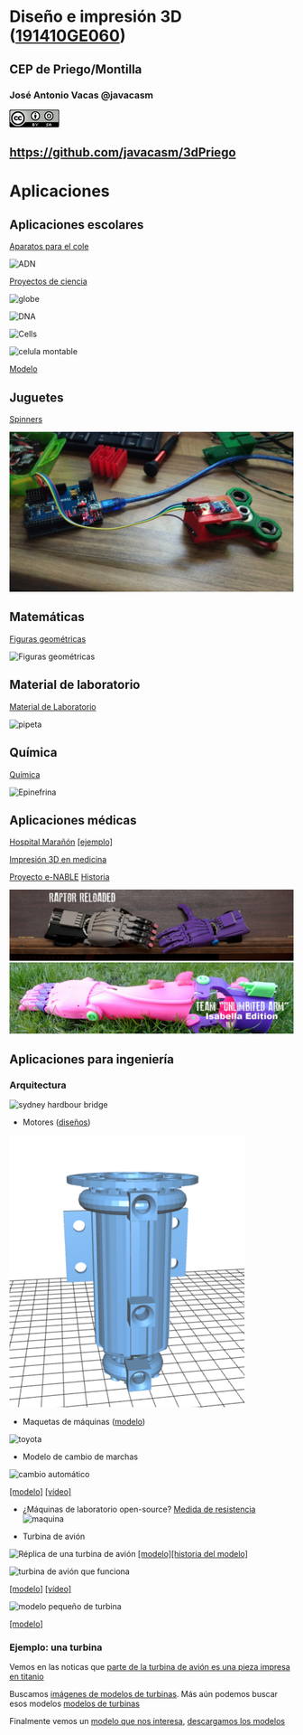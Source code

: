 # Diseño e impresión 3D ([191410GE060](http://www.juntadeandalucia.es/educacion/portals/web/cep-priego-montilla/novedades/-/contenidos/detalle/diseno-e-impresion-3d-1913fwf6mftnt))

## CEP de Priego/Montilla


### José Antonio Vacas @javacasm

![CCbySA](images/CCbySQ_88x31.png)

## https://github.com/javacasm/3dPriego


# Aplicaciones



## Aplicaciones escolares

[Aparatos para el cole](https://www.thingiverse.com/javacasm/collections/cole)

![ADN](https://cdn.thingiverse.com/renders/04/19/93/ee/b7/d2b5ca33bd970f64a6301fa75ae2eb22_preview_card.jpg)

[Proyectos de ciencia](https://www.thingiverse.com/MakerBotLearning/collections/science-projects)

![globe](https://cdn.thingiverse.com/renders/30/e8/04/d6/6d/IMG_1895_Crop_preview_card.jpg)

![DNA](https://cdn.thingiverse.com/renders/b3/30/1e/02/f9/1a99206dd09823bf94f50f0091af27cb_preview_card.JPG)

![Cells](https://cdn.thingiverse.com/renders/cb/27/3c/11/fb/61d0922c1fe213079382f35dd90a4a82_preview_card.jpg)

![celula montable](https://thingiverse-production-new.s3.amazonaws.com/renders/31/87/51/87/f2/882eee1e76aaafc4e3609c0776acdadb_preview_featured.jpg)

[Modelo](https://www.thingiverse.com/thing:2485063)

## Juguetes

[Spinners](https://github.com/javacasm/Spinners)

![Spinners](https://github.com/javacasm/Spinners/raw/master/images/Montaje_testBench.jpg)


## Matemáticas

[Figuras geométricas](https://www.thingiverse.com/javacasm/collections/figuras-geometricas)

![Figuras geométricas](https://cdn.thingiverse.com/renders/ca/20/46/b6/76/SAM_0732_preview_card.JPG)

## Material de laboratorio

[Material de Laboratorio](https://www.thingiverse.com/javacasm/collections/laboratorio)

![pipeta](https://cdn.thingiverse.com/renders/d7/68/6a/35/52/IMG_1752_preview_card.jpg)

## Química

[Química](https://www.thingiverse.com/javacasm/collections/quimica)

![Epinefrina](https://cdn.thingiverse.com/renders/94/43/04/e5/03/WP_20141007_010_preview_card.jpg)

## Aplicaciones médicas

[Hospital Marañón](https://twitter.com/hashtag/hospitalmara%C3%B1on3D?src=hash) [[ejemplo]](https://twitter.com/rupermac/status/722907922930380801)

[Impresión 3D en medicina](http://impresiontresde.com/blog/9-aplicaciones-medicas-de-la-impresion-3d/)

[Proyecto e-NABLE](http://enablingthefuture.org/)
[Historia](http://www.imprimalia3d.com/noticias/2014/03/06/001528/pr-tesis-manos-mediante-impresi-n-3d)

![enable](./images/NEWRELOADED.jpg)
![enable2](./images/ISABELLAARMteam.jpg)

## Aplicaciones para ingeniería

### Arquitectura

![sydney hardbour bridge](https://c4.staticflickr.com/8/7369/9148811913_5e6288750d_n.jpg)

* Motores ([diseños](https://github.com/gNSortino/OSREngines))

![osrEngine](./images/OSREngine.png)

* Maquetas de máquinas ([modelo](http://www.thingiverse.com/thing:644933))

![toyota](http://thingiverse-production-new.s3.amazonaws.com/renders/09/c5/6c/6e/da/IMG_0848_preview_featured.JPG)

* Modelo de cambio de marchas

![cambio automático](http://thingiverse-production-new.s3.amazonaws.com/renders/50/f3/94/7d/20/IMG_0993_preview_featured.JPG)

[[modelo]](http://www.thingiverse.com/thing:713815)  [[vídeo]](https://www.youtube.com/watch?v=-FyC3dn3HJY)

* ¿Máquinas de laboratorio open-source? [Medida de resistencia](http://3dprint.com/57992/testrbot-3d-print-testing/)
![maquina](http://3dprint.com/wp-content/uploads/2015/04/test.png)

* Turbina de avión

![Réplica de una turbina de avión](http://3dprint.com/wp-content/uploads/2014/10/jets1.jpg) [[modelo]](https://www.thingiverse.com/thing:392115)[[historia del modelo]](http://3dprint.com/17716/3d-printed-jet-engine/)

![turbina de avión que funciona](http://thingiverse-production-new.s3.amazonaws.com/renders/f5/fe/54/c3/53/Gerrys_Jet_Engine_preview_featured.jpg)

[[modelo]](http://www.thingiverse.com/thing:114468)    [[vídeo]](https://www.youtube.com/watch?v=6rX4xv5-NvE)

![modelo pequeño de turbina](http://3dprint.com/wp-content/uploads/2014/07/buildyourown5.gif)

[[modelo]](https://www.thingiverse.com/thing:392115)

### Ejemplo: una turbina

Vemos en las noticas que [parte de la turbina de avión es una pieza impresa en titanio](http://www.gereports.com/post/119370423770/jet-engines-with-3d-printed-parts-power-next-gen)

Buscamos [imágenes de modelos de turbinas](https://www.google.es/search?q=thingiverse++turbine&safe=off&espv=2&biw=1920&bih=895&source=lnms&tbm=isch&sa=X&ei=qXVcVbPsKIXwUKX6gKAH&ved=0CAYQ_AUoAQ). Más aún podemos buscar esos modelos [modelos de turbinas](https://www.thingiverse.com/tag:turbine/page:1)

Finalmente vemos un [modelo que nos interesa](http://www.thingiverse.com/thing:76369), [descargamos los modelos](http://www.thingiverse.com/thing:76369/zip)
